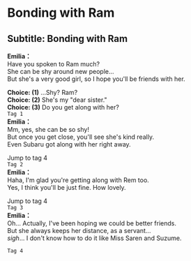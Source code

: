 # Bonding with Ram

  
## Subtitle: Bonding with Ram
  
**Emilia：**  
Have you spoken to Ram much?  
 She can be shy around new people...  
But she's a very good girl, so I hope you'll be friends with her.  
  
**Choice: (1)**  ...Shy? Ram?  
**Choice: (2)**  She's my \"dear sister.\"  
**Choice: (3)**  Do you get along with her?  
`Tag 1`  
**Emilia：**  
Mm, yes, she can be so shy!  
But once you get close, you'll see she's kind really.  
Even Subaru got along with her right away.  
  
Jump to tag 4  
`Tag 2`  
**Emilia：**  
Haha, I'm glad you're getting along with Rem too.  
Yes, I think you'll be just fine. How lovely.  
  
Jump to tag 4  
`Tag 3`  
**Emilia：**  
Oh... Actually, I've been hoping we could be better friends.  
But she always keeps her distance, as a servant...  
*sigh*... I don't know how to do it like Miss Saren and Suzume.  
  
`Tag 4`  
